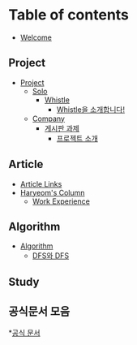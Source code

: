 # Table of contents

* [Welcome](README.md)

## Project
* [Project](project/README.md)
  * [Solo](project/solo/README.md)
    * [Whistle](project/solo/whistle/README.md)
      * [Whistle을 소개합니다!](project/solo/whistle/whistleIntroduction.md)
  * [Company](project/company/README.md)
    * [게시판 과제](project/company/board/README.md)
      * [프로젝트 소개](project/company/board/boardOutLine.md)

## Article
* [Article Links](article/link.md)
* [Haryeom's Column](column/column.md)
  * [Work Experience](column/work/README.md)

[//]: # (  * [Today I Learn]&#40;column/til/README.md&#41;)
[//]: # (  * [Topic]&#40;column/topic/README.md&#41;)

## Algorithm
* [Algorithm](coding/algorithm/README.md)
  * [DFS와 DFS](coding/algorithm/DFSandBFS.md)

[//]: # (* [Coding Test]&#40;coding/question/README.md&#41;)

[//]: # (## Work Experience)
[//]: # (* [Work Experience]&#40;work/README.md&#41;)


## Study
[//]: # (* [Study]&#40;study/legacy/README.md&#41;)
[//]: # (  * [Language]&#40;study/legacy/language/README.md&#41;)
[//]: # (    * [Java]&#40;study/legacy/language/java/README.md&#41;)
[//]: # (        * [자바란 무엇일까?]&#40;study/legacy/language/java/javaMain.md&#41;)
[//]: # (  * [Framework && Library]&#40;study/legacy/framework&&library/README.md&#41;)
[//]: # (    * [Spring]&#40;study/legacy/framework&&library/spring/README.md&#41;)
[//]: # (      * [스프링이란 무엇일까?]&#40;study/legacy/framework&&library/spring/springMain.md&#41;)
[//]: # (    * [JPA]&#40;study/legacy/framework&&library/jpa/README.md&#41;)
[//]: # (      * [JPA란 무엇일까?]&#40;study/legacy/framework&&library/jpa/jpaMain.md&#41;)
[//]: # (  * [DataBase]&#40;study/legacy/db/README.md&#41;)
[//]: # (    * [MySql]&#40;study/legacy/db/mysql/README.md&#41;)
[//]: # (      * [MySql이란 무엇일까?]&#40;study/legacy/db/mysql/mySqlMain.md&#41;)
[//]: # (    * [Redis]&#40;study/legacy/db/redis/README.md&#41;)
[//]: # (      * [Redis란 무엇일까?]&#40;study/legacy/db/redis/redisMain.md&#41;)
[//]: # (  * [Infra]&#40;study/legacy/infra/README.md&#41;)
[//]: # (    * [AWS]&#40;study/legacy/infra/aws/README.md&#41;)
[//]: # (      * [AWS란 무엇일까?]&#40;study/legacy/infra/aws/awsMain.md&#41;)
[//]: # (  * [Computer Science]&#40;study/legacy/cs/README.md&#41;)
[//]: # (    * [Redis]&#40;study/legacy/cs/README.md&#41;)
[//]: # (      * [Redis란 무엇일까?]&#40;study/legacy/cs/csMain.md&#41;)

## 공식문서 모음
*[공식 문서](document/public.md)